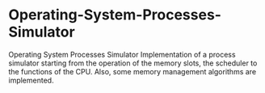 # Operating-System-Processes-Simulator
Operating System Processes Simulator
Implementation of a process simulator starting from the operation of the memory slots, the scheduler to the functions of the CPU. Also, some memory
management algorithms are implemented.

